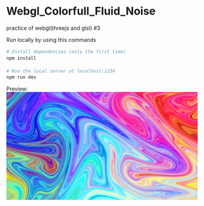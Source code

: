 # Webgl_Colorfull_Fluid_Noise
practice of webgl(threejs and glsl) #3

Run locally by using this commands

```bash
# Install dependencies (only the first time)
npm install

# Run the local server at localhost:1234
npm run dev

```

Preview:
![](ss.png)
